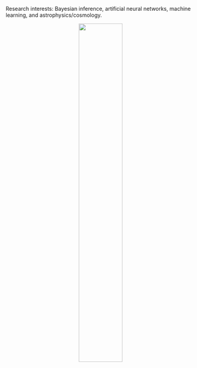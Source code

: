 <!-- Computational physicist and writer. -->

Research interests: Bayesian inference, artificial neural networks, machine learning, and astrophysics/cosmology.

<p align="center">
  <img width="48%" src="https://github-readme-stats.vercel.app/api?username=igomezv&show_icons=true&theme=dark" />
</p>


<!--   <img width="48%" src="https://github-readme-streak-stats.herokuapp.com/?user=igomezv&theme=dark" />  ... [![Isidro's github stats](https://github-readme-stats.vercel.app/api?username=igomezv&hide=issues&show_icons=true&theme=dark)](https://github.com/anuraghazra/github-readme-stats) -->


<!--

![](https://github-profile-summary-cards.vercel.app/api/cards/profile-details?username=igomezv&theme=default)

[![Top Langs](https://github-readme-stats.vercel.app/api/top-langs/?username=igomezv&layout=compact&hide=Ada,Makefile&langs_count=20)](https://github.com/anuraghazra/github-readme-stats)
-->
